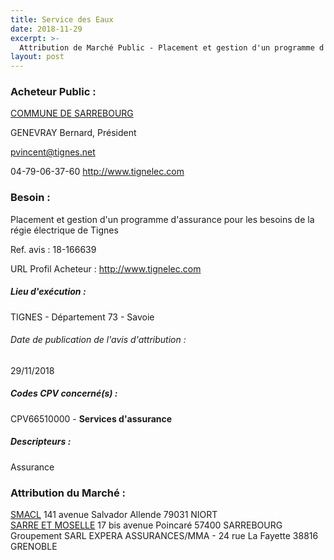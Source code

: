 ```yaml
---
title: Service des Eaux
date: 2018-11-29
excerpt: >-
  Attribution de Marché Public - Placement et gestion d'un programme d'assurance pour les besoins de la régie électrique de Tignes
layout: post
---
```


### Acheteur Public : 
<a href="/acheteur-135/siren-215706300"> COMMUNE DE SARREBOURG</a><br/>

GENEVRAY Bernard, Président

pvincent@tignes.net

04-79-06-37-60
http://www.tignelec.com
### Besoin :

Placement et gestion d'un programme d'assurance pour les besoins de la régie électrique de Tignes

Ref. avis : 18-166639

URL Profil Acheteur : http://www.tignelec.com

##### Lieu d'exécution :

TIGNES - Département 73 - Savoie

###### Date de publication de l'avis d'attribution : 
29/11/2018

##### Codes CPV concerné(s) :
CPV66510000 - **Services d'assurance** <br/>

##### Descripteurs :
Assurance <br/>

### Attribution du Marché :
<a href="/entreprise-544/siren-301309605"> SMACL</a>    141 avenue Salvador Allende 79031 NIORT <br/>
<a href="/entreprise-544/siren-301573143"> SARRE ET MOSELLE</a>    17 bis avenue Poincaré 57400 SARREBOURG <br/>
Groupement SARL EXPERA ASSURANCES/MMA - 24 rue La Fayette 38816 GRENOBLE <br/>
